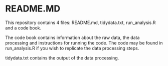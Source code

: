 # README.MD
This repository contains 4 files: README.md, tidydata.txt, run_analysis.R and a code book.

The code book contains information about the raw data, the data processing and instructions for running the code. The code may be found in run_analysis.R if you wish to replicate the data processing steps. 

tidydata.txt contains the output of the data processing.
